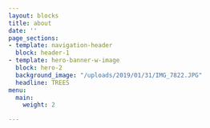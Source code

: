 ```yaml
---
layout: blocks
title: about
date: ''
page_sections:
- template: navigation-header
  block: header-1
- template: hero-banner-w-image
  block: hero-2
  background_image: "/uploads/2019/01/31/IMG_7822.JPG"
  headline: TREES
menu:
  main:
    weight: 2

---
```

